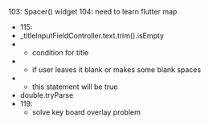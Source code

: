 103: Spacer() widget
104: need to learn flutter map
- 115:
- _titleInputFieldController.text.trim().isEmpty
- - condition for title 
- - if user leaves it blank or makes some blank spaces 
- - this statement will be true
- double.tryParse
- 119:
  - solve key board overlay problem 